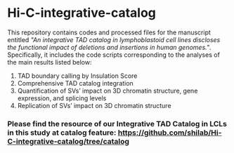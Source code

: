 # Hi-C-integrative-catalog
This repository contains codes and processed files for the manuscript entitled *"An integrative TAD catalog in lymphoblastoid cell lines discloses the functional impact of deletions and insertions in human genomes."*. Specifically, it includes the code scripts corresponding to the analyses of the main results listed below:

  1. TAD boundary calling by Insulation Score
  2. Comprehensive TAD catalog integration
  3. Quantification of SVs’ impact on 3D chromatin structure, gene expression, and splicing levels
  4. Replication of SVs’ impact on 3D chromatin structure

### Please find the resource of our Integrative TAD Catalog in LCLs in this study at catalog feature: https://github.com/shilab/Hi-C-integrative-catalog/tree/catalog
